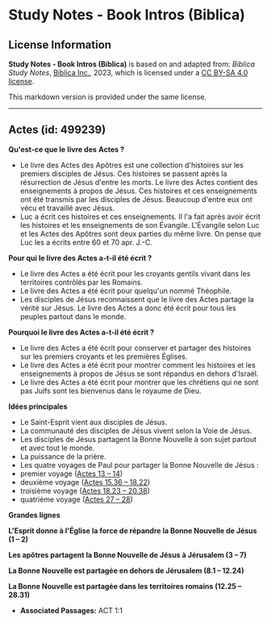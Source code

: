 # Study Notes - Book Intros (Biblica)

## License Information

**Study Notes - Book Intros (Biblica)** is based on and adapted from: _Biblica Study Notes_, [Biblica Inc.](https://www.biblica.com/), 2023, which is licensed under a [CC BY-SA 4.0 license](https://creativecommons.org/licenses/by-sa/4.0/legalcode.en).

This markdown version is provided under the same license.



--------------------------------

## Actes (id: 499239)

**Qu'est\-ce que le** **livre des** **Actes ?**

* Le livre des Actes des Apôtres est une collection d'histoires sur les premiers disciples de Jésus. Ces histoires se passent après la résurrection de Jésus d'entre les morts. Le livre des Actes contient des enseignements à propos de Jésus. Ces histoires et ces enseignements ont été transmis par les disciples de Jésus. Beaucoup d'entre eux ont vécu et travaillé avec Jésus.
* Luc a écrit ces histoires et ces enseignements. Il l'a fait après avoir écrit les histoires et les enseignements de son Évangile. L'Évangile selon Luc et les Actes des Apôtres sont deux parties du même livre. On pense que Luc les a écrits entre 60 et 70 apr. J.\-C.

**Pour qui le livre des Actes a\-t\-il été écrit ?**

* Le livre des Actes a été écrit pour les croyants gentils vivant dans les territoires contrôlés par les Romains.
* Le livre des Actes a été écrit pour quelqu'un nommé Théophile.
* Les disciples de Jésus reconnaissent que le livre des Actes partage la vérité sur Jésus. Le livre des Actes a donc été écrit pour tous les peuples partout dans le monde.

**Pourquoi le livre des Actes a\-t\-il été écrit ?**

* Le livre des Actes a été écrit pour conserver et partager des histoires sur les premiers croyants et les premières Églises.
* Le livre des Actes a été écrit pour montrer comment les histoires et les enseignements à propos de Jésus se sont répandus en dehors d'Israël.
* Le livre des Actes a été écrit pour montrer que les chrétiens qui ne sont pas Juifs sont les bienvenus dans le royaume de Dieu.

**Idées principales**

* Le Saint\-Esprit vient aux disciples de Jésus.
* La communauté des disciples de Jésus vivent selon la Voie de Jésus.
* Les disciples de Jésus partagent la Bonne Nouvelle à son sujet partout et avec tout le monde.
* La puissance de la prière.
* Les quatre voyages de Paul pour partager la Bonne Nouvelle de Jésus :
* premier voyage ([Actes 13 – 14](https://ref.ly/Acts13:1-Acts14:28))
* deuxième voyage ([Actes 15\.36 – 18\.22](https://ref.ly/Acts15:36-Acts18:22))
* troisième voyage ([Actes 18\.23 – 20\.38](https://ref.ly/Acts18:23-Acts20:38))
* quatrième voyage ([Actes 27 – 28](https://ref.ly/Acts27:1-Acts28:31))

**Grandes lignes**

**L'Esprit donne à l'Église la force de répandre la Bonne Nouvelle de Jésus (1 – 2\)**

**Les apôtres partagent la Bonne Nouvelle de Jésus à Jérusalem (3 – 7\)**

**La Bonne Nouvelle est partagée en dehors de Jérusalem (8\.1 – 12\.24\)**

**La Bonne Nouvelle est partagée dans les territoires romains (12\.25 – 28\.31\)**

* **Associated Passages:** ACT 1:1


